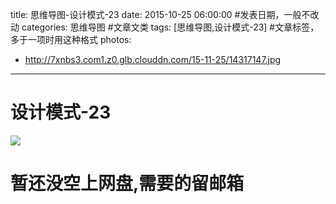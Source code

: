 title: 思维导图-设计模式-23
date: 2015-10-25 06:00:00 #发表日期，一般不改动
categories: 思维导图 #文章文类
tags: [思维导图,设计模式-23] #文章标签，多于一项时用这种格式
photos:
- http://7xnbs3.com1.z0.glb.clouddn.com/15-11-25/14317147.jpg

---
# 设计模式-23
![](http://7xnbs3.com1.z0.glb.clouddn.com/15-11-25/14317147.jpg)

# 暂还没空上网盘,需要的留邮箱
<!-- more -->